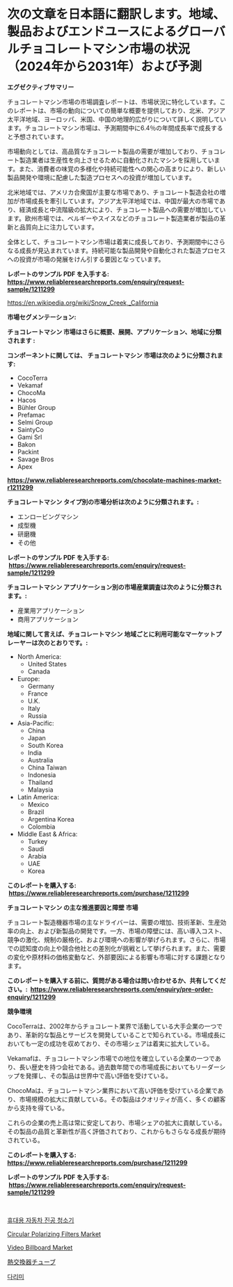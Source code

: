 <p><h1>次の文章を日本語に翻訳します。地域、製品およびエンドユースによるグローバルチョコレートマシン市場の状況（2024年から2031年）および予測</h1></p><p><strong>エグゼクティブサマリー</strong></p>
<p><p>チョコレートマシン市場の市場調査レポートは、市場状況に特化しています。このレポートは、市場の動向についての簡単な概要を提供しており、北米、アジア太平洋地域、ヨーロッパ、米国、中国の地理的広がりについて詳しく説明しています。チョコレートマシン市場は、予測期間中に6.4％の年間成長率で成長すると予想されています。</p><p>市場動向としては、高品質なチョコレート製品の需要が増加しており、チョコレート製造業者は生産性を向上させるために自動化されたマシンを採用しています。また、消費者の味覚の多様化や持続可能性への関心の高まりにより、新しい製品開発や環境に配慮した製造プロセスへの投資が増加しています。</p><p>北米地域では、アメリカ合衆国が主要な市場であり、チョコレート製造会社の増加が市場成長を牽引しています。アジア太平洋地域では、中国が最大の市場であり、経済成長と中流階級の拡大により、チョコレート製品への需要が増加しています。欧州市場では、ベルギーやスイスなどのチョコレート製造業者が製品の革新と品質向上に注力しています。</p><p>全体として、チョコレートマシン市場は着実に成長しており、予測期間中にさらなる成長が見込まれています。持続可能な製品開発や自動化された製造プロセスへの投資が市場の発展をけん引する要因となっています。</p></p>
<p><strong>レポートのサンプル PDF を入手する: <a href="https://www.reliableresearchreports.com/enquiry/request-sample/1211299">https://www.reliableresearchreports.com/enquiry/request-sample/1211299</a></strong></p>
<p><a href="https://en.wikipedia.org/wiki/Snow_Creek,_California">https://en.wikipedia.org/wiki/Snow_Creek,_California</a></p>
<p><strong>市場セグメンテーション:</strong></p>
<p><strong> チョコレートマシン 市場はさらに概要、展開、アプリケーション、地域に分類されます :</strong></p>
<p><strong>コンポーネントに関しては、 チョコレートマシン 市場は次のように分類されます: &nbsp;</strong></p>
<p><ul><li>CocoTerra</li><li>Vekamaf</li><li>ChocoMa</li><li>Hacos</li><li>Bühler Group</li><li>Prefamac</li><li>Selmi Group</li><li>SaintyCo</li><li>Gami Srl</li><li>Bakon</li><li>Packint</li><li>Savage Bros</li><li>Apex</li></ul></p>
<p><strong><a href="https://www.reliableresearchreports.com/chocolate-machines-market-r1211299">https://www.reliableresearchreports.com/chocolate-machines-market-r1211299</a></strong></p>
<p><strong> チョコレートマシン タイプ別の市場分析は次のように分類されます。:</strong></p>
<p><ul><li>エンロービングマシン</li><li>成型機</li><li>研磨機</li><li>その他</li></ul></p>
<p><strong>レポートのサンプル PDF を入手する: &nbsp;<a href="https://www.reliableresearchreports.com/enquiry/request-sample/1211299">https://www.reliableresearchreports.com/enquiry/request-sample/1211299</a></strong></p>
<p><strong> チョコレートマシン アプリケーション別の市場産業調査は次のように分類されます。:</strong></p>
<p><ul><li>産業用アプリケーション</li><li>商用アプリケーション</li></ul></p>
<p><strong>地域に関して言えば、チョコレートマシン 地域ごとに利用可能なマーケットプレーヤーは次のとおりです。:</strong></p>
<p><ul>
    <li>
        North America:
        <ul>
            <li>United States</li>
            <li>Canada</li>
        </ul>
    </li>
    <li>
        Europe:
        <ul>
            <li>Germany</li>
            <li>France</li>
            <li>U.K.</li>
            <li>Italy</li>
            <li>Russia</li>
        </ul>
    </li>
    <li>
        Asia-Pacific:
        <ul>
            <li>China</li>
            <li>Japan</li>
            <li>South Korea</li>
            <li>India</li>
            <li>Australia</li>
            <li>China Taiwan</li>
            <li>Indonesia</li>
            <li>Thailand</li>
            <li>Malaysia</li>
        </ul>
    </li>
    <li>
        Latin America:
        <ul>
            <li>Mexico</li>
            <li>Brazil</li>
            <li>Argentina Korea</li>
            <li>Colombia</li>
        </ul>
    </li>
    <li>
        Middle East & Africa:
        <ul>
            <li>Turkey</li>
            <li>Saudi</li>
            <li>Arabia</li>
            <li>UAE</li>
            <li>Korea</li>
        </ul>
    </li>
    </ul></p>
<p><strong>このレポートを購入する: &nbsp;<a href="https://www.reliableresearchreports.com/purchase/1211299">https://www.reliableresearchreports.com/purchase/1211299</a></strong></p>
<p><strong>チョコレートマシン の主な推進要因と障壁 市場</strong></p>
<p><p>チョコレート製造機器市場の主なドライバーは、需要の増加、技術革新、生産効率の向上、および新製品の開発です。一方、市場の障壁には、高い導入コスト、競争の激化、規制の厳格化、および環境への影響が挙げられます。さらに、市場での認知度の向上や競合他社との差別化が挑戦として挙げられます。また、需要の変化や原材料の価格変動など、外部要因による影響も市場に対する課題となります。</p></p>
<p><strong>このレポートを購入する前に、質問がある場合は問い合わせるか、共有してください。:&nbsp; <a href="https://www.reliableresearchreports.com/enquiry/pre-order-enquiry/1211299">https://www.reliableresearchreports.com/enquiry/pre-order-enquiry/1211299</a></strong></p>
<p><strong>競争環境</strong></p>
<p><p>CocoTerraは、2002年からチョコレート業界で活動している大手企業の一つであり、革新的な製品とサービスを開発していることで知られている。市場成長においても一定の成功を収めており、その市場シェアは着実に拡大している。</p><p>Vekamafは、チョコレートマシン市場での地位を確立している企業の一つであり、長い歴史を持つ会社である。過去数年間での市場成長においてもリーダーシップを発揮し、その製品は世界中で高い評価を受けている。</p><p>ChocoMaは、チョコレートマシン業界において高い評価を受けている企業であり、市場規模の拡大に貢献している。その製品はクオリティが高く、多くの顧客から支持を得ている。</p><p>これらの企業の売上高は常に安定しており、市場シェアの拡大に貢献している。その製品の品質と革新性が高く評価されており、これからもさらなる成長が期待されている。</p></p>
<p><strong>このレポートを購入する: &nbsp; <a href="https://www.reliableresearchreports.com/purchase/1211299">https://www.reliableresearchreports.com/purchase/1211299</a></strong></p>
<p><strong>レポートのサンプル PDF を入手する: &nbsp;<a href="https://www.reliableresearchreports.com/enquiry/request-sample/1211299">https://www.reliableresearchreports.com/enquiry/request-sample/1211299</a></strong><strong></strong></p>
<p>&nbsp;</p>
<p><p><a href="https://github.com/durgin521/Market-Research-Report-List-2/blob/main/1921260159685.md">휴대용 자동차 진공 청소기</a></p><p><a href="https://github.com/khayangel/Market-Research-Report-List-3/blob/main/circular-polarizing-filters-market.md">Circular Polarizing Filters Market</a></p><p><a href="https://github.com/YashRP12/Market-Research-Report-List-5/blob/main/video-billboard-market.md">Video Billboard Market</a></p><p><a href="https://github.com/MosesSpinka1914/Market-Research-Report-List-2/blob/main/8607080149922.md">熱交換器チューブ</a></p><p><a href="https://github.com/novabrown3/Market-Research-Report-List-2/blob/main/1421093159684.md">다리미</a></p></p>